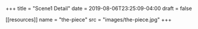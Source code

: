 +++
title = "Scene1 Detail"
date = 2019-08-06T23:25:09-04:00
draft = false

[[resources]]
  name = "the-piece"
  src = "images/the-piece.jpg"
+++

